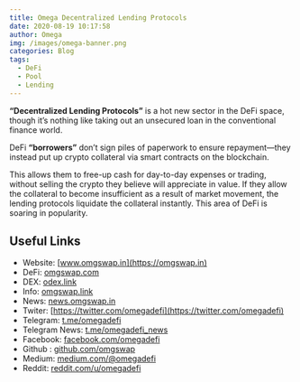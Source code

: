 ```yaml
---
title: Omega Decentralized Lending Protocols
date: 2020-08-19 10:17:58
author: Omega
img: /images/omega-banner.png
categories: Blog
tags:
  - DeFi
  - Pool
  - Lending
---
```


  <b>“Decentralized Lending Protocols”</b> is a hot new sector in the DeFi space, though it’s nothing like taking out an unsecured loan in the conventional finance world.

  DeFi <b>“borrowers”</b> don’t sign piles of paperwork to ensure repayment—they instead put up crypto collateral via smart contracts on the blockchain.

  This allows them to free-up cash for day-to-day expenses or trading, without selling the crypto they believe will appreciate in value. If they allow the collateral to become insufficient as a result of market movement, the lending protocols liquidate the collateral instantly.  This area of DeFi is soaring in popularity.

## Useful Links
  + Website: [www.omgswap.in](https://omgswap.in)
  + DeFi: [omgswap.com](https://omgswap.com)
  + DEX: [odex.link](https://odex.link)
  + Info: [omgswap.link](https://omgswap.link)
  + News: [news.omgswap.in](https://news.omgswap.in)
  + Twiter: [https://twitter.com/omegadefi](https://twitter.com/omegadefi)
  + Telegram: [t.me/omegadefi](https://t.me/omegadefi)
  + Telegram News: [t.me/omegadefi_news](https://t.me/omegadefi_news)
  + Facebook: [facebook.com/omegadefi](https://www.facebook.com/omegadefi)
  + Github : [github.com/omgswap](https://github.com/omgswap)
  + Medium: [medium.com/@omegadefi](https://medium.com/@omegadefi)
  + Reddit: [reddit.com/u/omegadefi](https://www.reddit.com/u/omegadefi)
